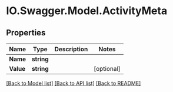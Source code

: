 # IO.Swagger.Model.ActivityMeta
## Properties

Name | Type | Description | Notes
------------ | ------------- | ------------- | -------------
**Name** | **string** |  | 
**Value** | **string** |  | [optional] 

[[Back to Model list]](../README.md#documentation-for-models) [[Back to API list]](../README.md#documentation-for-api-endpoints) [[Back to README]](../README.md)

